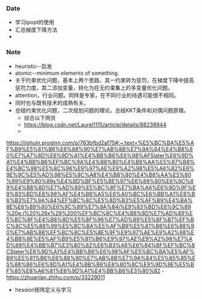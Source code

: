 ### Date
- 学习ipopt的使用
- 汇总梯度下降方法
- 


### Note
- heuristic--启发
- atomic--minimum elements of something.
- 关于约束优化问题，基本上两个思路，其一约束转为惩罚，在梯度下降中提高惩罚力度。其二添加变量，转化为在无约束集上的多变量优化问题。
- attention，行业问题。同样是专家，在不同行业的待遇可能很不相同。
- 同时也与既有技术的成熟有关。
- 总结约束优化问题，二次规划问题的理论。总结KKT条件和对偶问题原理。
	- 综合以下网页
	- https://blog.csdn.net/Laurel1115/article/details/88238944
	-
 https://jishuin.proginn.com/p/763bfbd2af75#:~:text=%E5%BC%BA%E5%AF%B9%E5%81%B6%E6%88%90%E7%AB%8B%E7%9A%84%E4%B8%80%E7%A7%8D%E6%9D%A1%E4%BB%B6%E6%98%AFSlater%E6%9D%A1%E4%BB%B6%EF%BC%9A%E4%B8%80%E4%B8%AA%E5%87%B8%E4%BC%98%E5%8C%96%E9%97%AE%E9%A2%98%E5%A6%82%E6%9E%9C%E5%AD%98%E5%9C%A8%E4%B8%80%E4%B8%AA%E5%80%99%E9%80%89x%E4%BD%BF%E5%BE%97%E6%89%80%E6%9C%89%E4%B8%8D%E7%AD%89%E5%BC%8F%E7%BA%A6%E6%9D%9F%E9%83%BD%E6%98%AF%E4%B8%A5%E6%A0%BC%E6%BB%A1%E8%B6%B3%E7%9A%84%EF%BC%8C%E5%8D%B3%E5%AF%B9%E4%BA%8E%E6%89%80%E6%9C%89%E7%9A%84i%E9%83%BD%E6%9C%89%20g,i%20%28x%29%200%EF%BC%8C%E4%B8%8D%E7%AD%89%E5%BC%8F%E4%B8%8D%E5%8F%96%E7%AD%89%E5%8F%B7%EF%BC%8C%E5%88%99%E5%BC%BA%E5%AF%B9%E5%81%B6%E6%88%90%E7%AB%8B%EF%BC%8C%E5%8E%9F%E9%97%AE%E9%A2%98%E4%B8%8E%E5%AF%B9%E5%81%B6%E9%97%AE%E9%A2%98%E7%AD%89%E4%BB%B7%E3%80%82%E6%B3%A8%E6%84%8F%EF%BC%8CSlater%E6%9D%A1%E4%BB%B6%E6%98%AF%E5%BC%BA%E5%AF%B9%E5%81%B6%E6%88%90%E7%AB%8B%E7%9A%84%E5%85%85%E5%88%86%E6%9D%A1%E4%BB%B6%E8%80%8C%E9%9D%9E%E5%BF%85%E8%A6%81%E6%9D%A1%E4%BB%B6%E3%80%82
	- https://zhuanlan.zhihu.com/p/33229011
- hession矩阵定义与学习